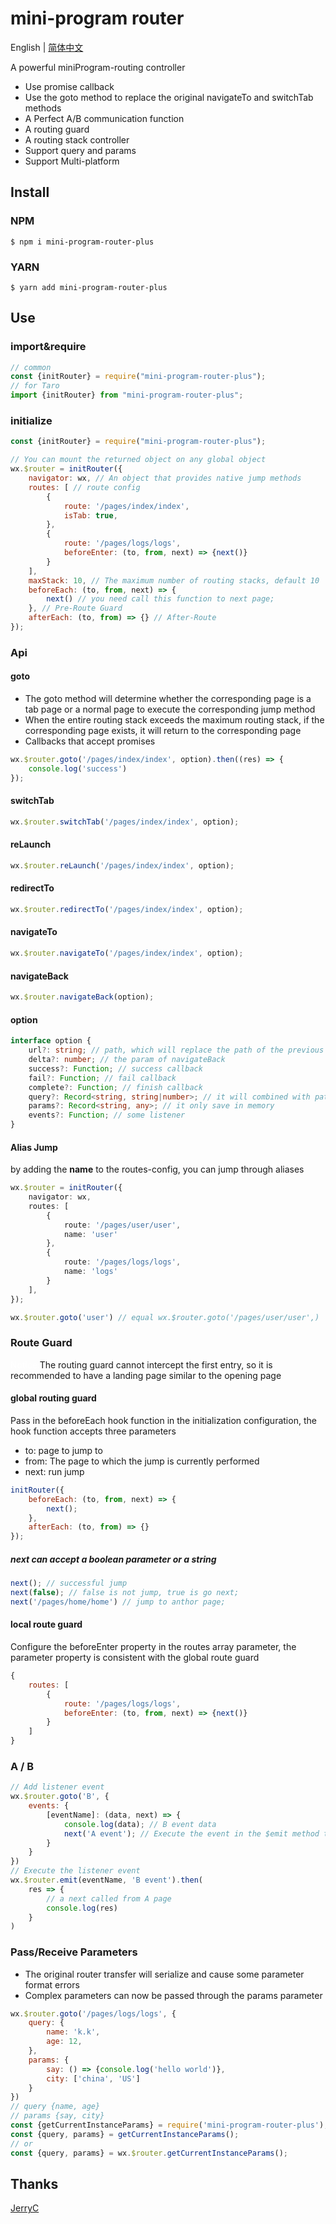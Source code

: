 
# mini-program router
English | [简体中文](https://github.com/Ke-Kou/mini-program-router-plus/blob/main/README.CN.md)

A powerful miniProgram-routing controller
- Use promise callback
- Use the goto method to replace the original navigateTo and switchTab methods
- A Perfect A/B communication function
- A routing guard
- A routing stack controller
- Support query and params
- Support Multi-platform

## Install
### NPM
```
$ npm i mini-program-router-plus
```
### YARN
```
$ yarn add mini-program-router-plus
```

## Use

### import&require
```js
// common
const {initRouter} = require("mini-program-router-plus");
// for Taro
import {initRouter} from "mini-program-router-plus";
```

### initialize
```js
const {initRouter} = require("mini-program-router-plus");

// You can mount the returned object on any global object
wx.$router = initRouter({
    navigator: wx, // An object that provides native jump methods
    routes: [ // route config 
        {
            route: '/pages/index/index',
            isTab: true,
        },
        {
            route: '/pages/logs/logs',
            beforeEnter: (to, from, next) => {next()}
        }
    ],
    maxStack: 10, // The maximum number of routing stacks, default 10
    beforeEach: (to, from, next) => {
        next() // you need call this function to next page;
    }, // Pre-Route Guard
    afterEach: (to, from) => {} // After-Route
});
```

### Api
#### goto
- The goto method will determine whether the corresponding page is a tab page or a normal page to execute the corresponding jump method
- When the entire routing stack exceeds the maximum routing stack, if the corresponding page exists, it will return to the corresponding page
- Callbacks that accept promises
```js
wx.$router.goto('/pages/index/index', option).then((res) => {
    console.log('success')
});
```
#### switchTab
```js
wx.$router.switchTab('/pages/index/index', option);
```
#### reLaunch
```js
wx.$router.reLaunch('/pages/index/index', option);
```
#### redirectTo
```js
wx.$router.redirectTo('/pages/index/index', option);
```
#### navigateTo
```js
wx.$router.navigateTo('/pages/index/index', option);
```
#### navigateBack
```js
wx.$router.navigateBack(option);
```
#### option
```ts
interface option {
    url?: string; // path, which will replace the path of the previous parameter
    delta?: number; // the param of navigateBack 
    success?: Function; // success callback
    fail?: Function; // fail callback 
    complete?: Function; // finish callback
    query?: Record<string, string|number>; // it will combined with path
    params?: Record<string, any>; // it only save in memory
    events?: Function; // some listener
}
```
#### Alias Jump
by adding the __name__ to the routes-config, you can jump through aliases
```ts
wx.$router = initRouter({
    navigator: wx,
    routes: [
        {
            route: '/pages/user/user',
            name: 'user'
        },
        {
            route: '/pages/logs/logs',
            name: 'logs'
        }
    ],
});

wx.$router.goto('user') // equal wx.$router.goto('/pages/user/user',)
```

### Route Guard
<span style="color: #fff">Notice:</span>The routing guard cannot intercept the first entry, so it is recommended to have a landing page similar to the opening page
#### global routing guard
Pass in the beforeEach hook function in the initialization configuration, the hook function accepts three parameters
- to: page to jump to
- from: The page to which the jump is currently performed
- next: run jump
```js
initRouter({
    beforeEach: (to, from, next) => {
        next();
    },
    afterEach: (to, from) => {}
});
```

##### next can accept a boolean parameter or a string
```js
next(); // successful jump
next(false); // false is not jump, true is go next;
next('/pages/home/home') // jump to anthor page; 
```
#### local route guard
Configure the beforeEnter property in the routes array parameter, the parameter property is consistent with the global route guard
```js
{
    routes: [
        {
            route: '/pages/logs/logs',
            beforeEnter: (to, from, next) => {next()}
        }
    ]
}
```

### A / B
```js
// Add listener event
wx.$router.goto('B', {
    events: {
        [eventName]: (data, next) => {
            console.log(data); // B event data
            next('A event'); // Execute the event in the $emit method then of page B
        }
    } 
})
// Execute the listener event
wx.$router.emit(eventName, 'B event').then(
    res => {
        // a next called from A page
        console.log(res)
    }
)
```

### Pass/Receive Parameters
- The original router transfer will serialize and cause some parameter format errors
- Complex parameters can now be passed through the params parameter
```js
wx.$router.goto('/pages/logs/logs', {
    query: {
        name: 'k.k',
        age: 12,
    },
    params: {
        say: () => {console.log('hello world')},
        city: ['china', 'US']
    }
})
// query {name, age}
// params {say, city}
const {getCurrentInstanceParams} = require('mini-program-router-plus');
const {query, params} = getCurrentInstanceParams();
// or
const {query, params} = wx.$router.getCurrentInstanceParams();
```

## Thanks
[JerryC](https://segmentfault.com/a/1190000039682661)
